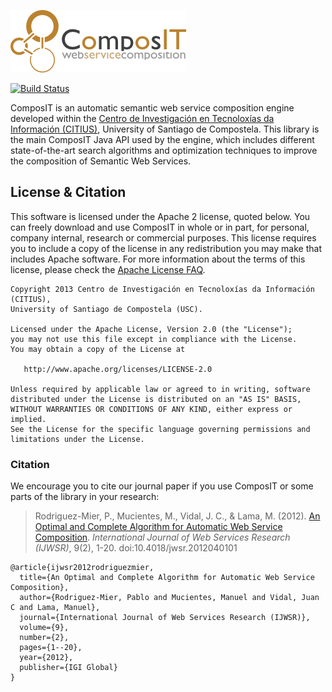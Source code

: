 ![Composit](src/main/doclava/custom/assets/composit-template/assets/images/composit-transparent.png?raw=true)

[![Build Status](https://drone.io/github.com/pablormier/composit/status.png)](https://drone.io/github.com/pablormier/composit/latest)

ComposIT is an automatic semantic web service composition engine developed within the [Centro de Investigación
en Tecnoloxías da Información (CITIUS)](http://citius.usc.es), University of Santiago de Compostela. 
This library is the main ComposIT Java API used by the engine, which includes different state-of-the-art search algorithms
and optimization techniques to improve the composition of Semantic Web Services.


## License & Citation

This software is licensed under the Apache 2 license, quoted below. You can freely download and use ComposIT in whole or in part, for personal, 
company internal, research or commercial purposes. This license requires you to include a copy of the license in any redistribution 
you may make that includes Apache software. For more information about the terms of this license, please check the
[Apache License FAQ](http://www.apache.org/foundation/license-faq.html#WhatDoesItMEAN).

    Copyright 2013 Centro de Investigación en Tecnoloxías da Información (CITIUS),
    University of Santiago de Compostela (USC).

    Licensed under the Apache License, Version 2.0 (the "License");
    you may not use this file except in compliance with the License.
    You may obtain a copy of the License at

       http://www.apache.org/licenses/LICENSE-2.0

    Unless required by applicable law or agreed to in writing, software
    distributed under the License is distributed on an "AS IS" BASIS,
    WITHOUT WARRANTIES OR CONDITIONS OF ANY KIND, either express or implied.
    See the License for the specific language governing permissions and
    limitations under the License.
    
### Citation
We encourage you to cite our journal paper if you use ComposIT or some parts of the library in your research:

> Rodriguez-Mier, P., Mucientes, M., Vidal, J. C., & Lama, M. (2012). [An Optimal and Complete Algorithm for 
Automatic Web Service Composition](http://dx.doi.org/10.4018/jwsr.2012040101). *International Journal of Web Services 
Research (IJWSR)*, 9(2), 1-20. doi:10.4018/jwsr.2012040101

```
@article{ijwsr2012rodriguezmier,
  title={An Optimal and Complete Algorithm for Automatic Web Service Composition},
  author={Rodriguez-Mier, Pablo and Mucientes, Manuel and Vidal, Juan C and Lama, Manuel},
  journal={International Journal of Web Services Research (IJWSR)},
  volume={9},
  number={2},
  pages={1--20},
  year={2012},
  publisher={IGI Global}
}
```


